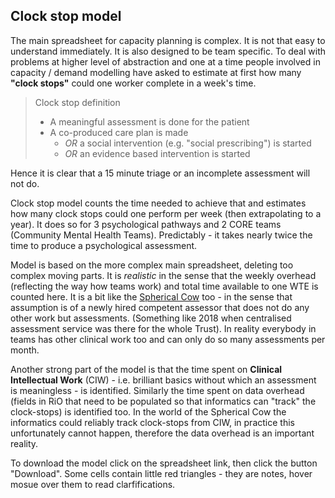 ## Clock stop model

The main spreadsheet for capacity planning is complex. It is not that easy to understand immediately. It is also designed to be team specific. To deal with problems at higher level of abstraction and one at a time people involved in capacity / demand modelling have asked to estimate at first how many **"clock stops"** could one worker complete in a week's time.

> Clock stop definition
> * A meaningful assessment is done for the patient
> * A co-produced care plan is made
> 	- _OR_ a social intervention (e.g. "social prescribing") is started
> 	- _OR_ an evidence based intervention is started

Hence it is clear that a 15 minute triage or an incomplete assessment will not do.

Clock stop model counts the time needed to achieve that and estimates how many clock stops could one perform per week (then extrapolating to a year). It does so for 3 psychological pathways and 2 CORE teams (Community Mental Health Teams). Predictably - it takes nearly twice the time to produce a psychological assessment. 

Model is based on the more complex main spreadsheet, deleting too complex moving parts. It is _realistic_ in the sense that the weekly overhead (reflecting the way how teams work) and total time available to one WTE is counted here. It is a bit like the [Spherical Cow](https://en.wikipedia.org/wiki/Spherical_cow) too - in the sense that assumption is of a newly hired competent assessor that does not do any other work but assessments. (Something like 2018 when centralised assessment service was there  for the whole Trust). In reality everybody in teams has other clinical work too and can only do so many assessments per month. 

Another strong part of the model is that the time spent on **Clinical Intellectual Work** (CIW) - i.e. brilliant basics without which an assessment is meaningless - is identified. Similarly the time spent on data overhead (fields in RiO that need to be populated so that informatics can "track" the clock-stops) is identified too. In the world of the Spherical Cow the informatics could reliably track clock-stops from CIW, in practice this unfortunately cannot happen, therefore the data overhead is an important reality.

To download the model click on the spreadsheet link, then click the button "Download". Some cells contain little red triangles - they are notes, hover mosue over them to read clarfifications.